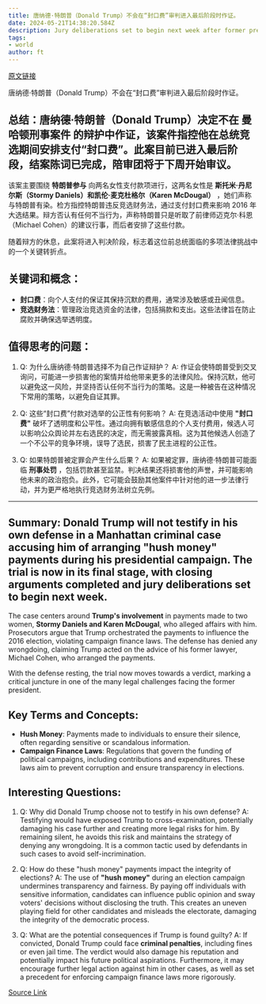```yaml
---
title: 唐纳德·特朗普（Donald Trump）不会在“封口费”审判进入最后阶段时作证。
date: 2024-05-21T14:38:20.584Z
description: Jury deliberations set to begin next week after former president’s defence rests in Manhattan criminal case
tags: 
- world
author: ft
---
```


[原文链接](https://ft.com/content/138f27f5-7936-49fb-8b39-5acc0a4f19c2)

唐纳德·特朗普（Donald Trump）不会在“封口费”审判进入最后阶段时作证。

## 总结：**唐纳德·特朗普**（Donald Trump）决定不在 **曼哈顿刑事案件** 的辩护中作证，该案件指控他在总统竞选期间安排支付“封口费”。此案目前已进入最后阶段，结案陈词已完成，陪审团将于下周开始审议。

该案主要围绕 **特朗普参与** 向两名女性支付款项进行，这两名女性是 **斯托米·丹尼尔斯（Stormy Daniels）和凯伦·麦克杜格尔（Karen McDougal）** ，她们声称与特朗普有染。检方指控特朗普违反竞选财务法，通过支付封口费来影响 2016 年大选结果。辩方否认有任何不当行为，声称特朗普只是听取了前律师迈克尔·科恩（Michael Cohen）的建议行事，而后者安排了这些付款。

随着辩方的休息，此案将进入判决阶段，标志着这位前总统面临的多项法律挑战中的一个关键转折点。

## 关键词和概念：
- **封口费**：向个人支付的保证其保持沉默的费用，通常涉及敏感或丑闻信息。
- **竞选财务法**：管理政治竞选资金的法律，包括捐款和支出。这些法律旨在防止腐败并确保选举透明度。

## 值得思考的问题：

1. Q: 为什么唐纳德·特朗普选择不为自己作证辩护？
   A: 作证会使特朗普受到交叉询问，可能进一步损害他的案情并给他带来更多的法律风险。保持沉默，他可以避免这一风险，并坚持否认任何不当行为的策略。这是一种被告在这种情况下常用的策略，以避免自证其罪。

2. Q: 这些“封口费”付款对选举的公正性有何影响？
   A: 在竞选活动中使用 **"封口费"** 破坏了透明度和公平性。通过向拥有敏感信息的个人支付费用，候选人可以影响公众舆论并左右选民的决定，而无需披露真相。这为其他候选人创造了一个不公平的竞争环境，误导了选民，损害了民主进程的公正性。

3. Q: 如果特朗普被定罪会产生什么后果？
   A: 如果被定罪，唐纳德·特朗普可能面临 **刑事处罚** ，包括罚款甚至监禁。判决结果还将损害他的声誉，并可能影响他未来的政治抱负。此外，它可能会鼓励其他案件中针对他的进一步法律行动，并为更严格地执行竞选财务法树立先例。

---

## Summary: **Donald Trump** will not testify in his own defense in a **Manhattan criminal case** accusing him of arranging **"hush money" payments** during his presidential campaign. The trial is now in its final stage, with closing arguments completed and jury deliberations set to begin next week. 

The case centers around **Trump's involvement** in payments made to two women, **Stormy Daniels and Karen McDougal**, who alleged affairs with him. Prosecutors argue that Trump orchestrated the payments to influence the 2016 election, violating campaign finance laws. The defense has denied any wrongdoing, claiming Trump acted on the advice of his former lawyer, Michael Cohen, who arranged the payments. 

With the defense resting, the trial now moves towards a verdict, marking a critical juncture in one of the many legal challenges facing the former president. 

## Key Terms and Concepts: 
- **Hush Money**: Payments made to individuals to ensure their silence, often regarding sensitive or scandalous information. 
- **Campaign Finance Laws**: Regulations that govern the funding of political campaigns, including contributions and expenditures. These laws aim to prevent corruption and ensure transparency in elections. 

## Interesting Questions: 

1. Q: Why did Donald Trump choose not to testify in his own defense? 
   A: Testifying would have exposed Trump to cross-examination, potentially damaging his case further and creating more legal risks for him. By remaining silent, he avoids this risk and maintains the strategy of denying any wrongdoing. It is a common tactic used by defendants in such cases to avoid self-incrimination. 

2. Q: How do these "hush money" payments impact the integrity of elections? 
   A: The use of **"hush money"** during an election campaign undermines transparency and fairness. By paying off individuals with sensitive information, candidates can influence public opinion and sway voters' decisions without disclosing the truth. This creates an uneven playing field for other candidates and misleads the electorate, damaging the integrity of the democratic process. 

3. Q: What are the potential consequences if Trump is found guilty? 
   A: If convicted, Donald Trump could face **criminal penalties**, including fines or even jail time. The verdict would also damage his reputation and potentially impact his future political aspirations. Furthermore, it may encourage further legal action against him in other cases, as well as set a precedent for enforcing campaign finance laws more rigorously.

[Source Link](https://ft.com/content/138f27f5-7936-49fb-8b39-5acc0a4f19c2)


